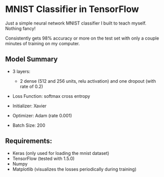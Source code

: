 # MNIST Classifier in TensorFlow

Just a simple neural network MNIST classifier I built to teach myself. Nothing fancy!

Consistently gets 98% accuracy or more on the test set with only a couple minutes of training on my computer.

## Model Summary

- 3 layers:
  - 2 dense (512 and 256 units, relu activation) and one dropout (with rate of 0.2)

- Loss Function: softmax cross entropy
- Initializer: Xavier
- Optimizer: Adam (rate 0.001)
- Batch Size: 200


## Requirements:

- Keras (only used for loading the mnist dataset)
- TensorFlow (tested with 1.5.0)
- Numpy
- Matplotlib (visualizes the losses periodically during training)

